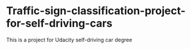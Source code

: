 # Traffic-sign-classification-project-for-self-driving-cars
This is a project for Udacity self-driving car degree
